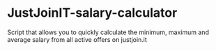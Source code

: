 # JustJoinIT-salary-calculator
Script that allows you to quickly calculate the minimum, maximum and average salary from all active offers on justjoin.it
